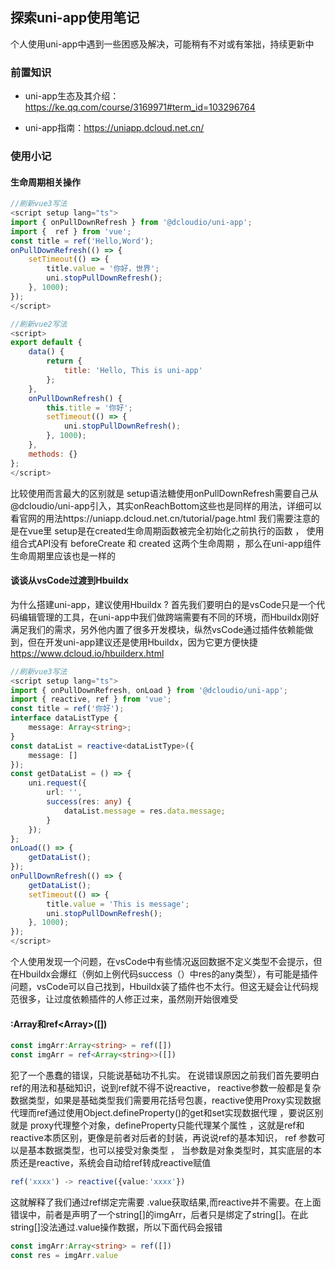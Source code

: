 ## 探索uni-app使用笔记

个人使用uni-app中遇到一些困惑及解决，可能稍有不对或有笨拙，持续更新中

### 前置知识

- uni-app生态及其介绍：https://ke.qq.com/course/3169971#term_id=103296764

- uni-app指南：https://uniapp.dcloud.net.cn/
### 使用小记

#### **生命周期相关操作**

```typescript
//刷新vue3写法
<script setup lang="ts">
import { onPullDownRefresh } from '@dcloudio/uni-app';
import {  ref } from 'vue';
const title = ref('Hello,Word');
onPullDownRefresh(() => {
	setTimeout(() => {
		title.value = '你好，世界';
		uni.stopPullDownRefresh();
	}, 1000);
});
</script>
```

```javascript
//刷新vue2写法
<script>
export default {
	data() {
		return {
			title: 'Hello, This is uni-app'
		};
	},
	onPullDownRefresh() {
		this.title = '你好';
		setTimeout(() => {
			uni.stopPullDownRefresh();
		}, 1000);
	},
	methods: {}
};
</script>
```

比较使用而言最大的区别就是 setup语法糖使用onPullDownRefresh需要自己从@dcloudio/uni-app引入，其实onReachBottom这些也是同样的用法，详细可以看官网的用法https://uniapp.dcloud.net.cn/tutorial/page.html 我们需要注意的是在vue里 setup是在created生命周期函数被完全初始化之前执行的函数 ， 使用组合式API没有 beforeCreate 和 created 这两个生命周期 ，那么在uni-app组件生命周期里应该也是一样的



#### **谈谈从vsCode过渡到Hbuildx**

为什么搭建uni-app，建议使用Hbuildx ?
首先我们要明白的是vsCode只是一个代码编辑管理的工具，在uni-app中我们做跨端需要有不同的环境，而Hbuildx刚好满足我们的需求，另外他内置了很多开发模块，纵然vsCode通过插件依赖能做到，但在开发uni-app建议还是使用Hbuildx，因为它更方便快捷 https://www.dcloud.io/hbuilderx.html

```typescript
//刷新vue3写法
<script setup lang="ts">
import { onPullDownRefresh, onLoad } from '@dcloudio/uni-app';
import { reactive, ref } from 'vue';
const title = ref('你好');
interface dataListType {
	message: Array<string>;
}
const dataList = reactive<dataListType>({
	message: []
});
const getDataList = () => {
	uni.request({
		url: '',
		success(res: any) {
			dataList.message = res.data.message;
		}
	});
};
onLoad(() => {
	getDataList();
});
onPullDownRefresh(() => {
	getDataList();
	setTimeout(() => {
		title.value = 'This is message';
		uni.stopPullDownRefresh();
	}, 1000);
});
</script>
```

个人使用发现一个问题，在vsCode中有些情况返回数据不定义类型不会提示，但在Hbuildx会爆红（例如上例代码success（）中res的any类型），有可能是插件问题，vsCode可以自己找到，Hbuildx装了插件也不太行。但这无疑会让代码规范很多，让过度依赖插件的人修正过来，虽然刚开始很难受


#### **:Array<string>和ref<Array<string>>([])**

```typescript
const imgArr:Array<string> = ref([])
const imgArr = ref<Array<string>>([])
```

犯了一个愚蠢的错误，只能说基础功不扎实。
在说错误原因之前我们首先要明白ref的用法和基础知识，说到ref就不得不说reactive， reactive参数一般都是复杂数据类型，如果是基础类型我们需要用花括号包裹，reactive使用Proxy实现数据代理而ref通过使用Object.defineProperty()的get和set实现数据代理 ，要说区别就是 proxy代理整个对象，defineProperty只能代理某个属性 ，这就是ref和reactive本质区别，更像是前者对后者的封装，再说说ref的基本知识， ref 参数可以是基本数据类型，也可以接受对象类型 ， 当参数是对象类型时，其实底层的本质还是reactive，系统会自动给ref转成reactive赋值

```typescript
ref('xxxx') -> reactive({value:'xxxx'})
```

这就解释了我们通过ref绑定完需要 .value获取结果,而reactive并不需要。在上面错误中，前者是声明了一个string[]的imgArr，后者只是绑定了string[]。在此string[]没法通过.value操作数据，所以下面代码会报错

```typescript
const imgArr:Array<string> = ref([])
const res = imgArr.value
```

